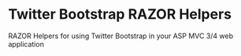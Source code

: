 Twitter Bootstrap RAZOR Helpers
============================

RAZOR Helpers for using Twitter Bootstrap in your ASP MVC 3/4 web application
